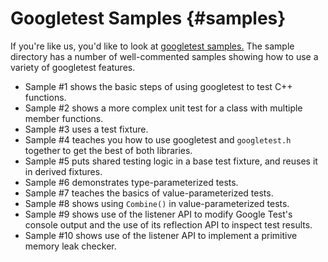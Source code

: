 # Googletest Samples {#samples}

If you're like us, you'd like to look at
[googletest samples.](https://github.com/google/googletest/tree/master/googletest/samples)
The sample directory has a number of well-commented samples showing how to use a
variety of googletest features.

* Sample #1 shows the basic steps of using googletest to test C++ functions.
* Sample #2 shows a more complex unit test for a class with multiple member
  functions.
* Sample #3 uses a test fixture.
* Sample #4 teaches you how to use googletest and `googletest.h` together to
  get the best of both libraries.
* Sample #5 puts shared testing logic in a base test fixture, and reuses it in
  derived fixtures.
* Sample #6 demonstrates type-parameterized tests.
* Sample #7 teaches the basics of value-parameterized tests.
* Sample #8 shows using `Combine()` in value-parameterized tests.
* Sample #9 shows use of the listener API to modify Google Test's console
  output and the use of its reflection API to inspect test results.
* Sample #10 shows use of the listener API to implement a primitive memory
  leak checker.

